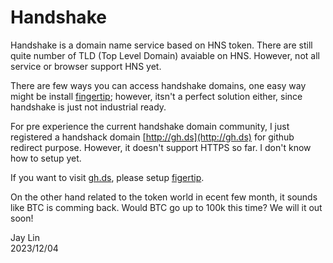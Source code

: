 # Handshake

Handshake is a domain name service based on HNS token. There are still quite number of 
TLD (Top Level Domain) avaiable on HNS. However, not all service or browser support HNS
yet.

There are few ways you can access handshake domains, one easy way might be install
[fingertip](https://impervious.com/fingertip); however, itsn't a perfect solution either,
since handshake is just not industrial ready.

For pre experience the current handshake domain community, I just registered a handshack domain
[http://gh.ds](http://gh.ds) for github redirect purpose. However, it doesn't support HTTPS
so far. I don't know how to setup yet.

If you want to visit [gh.ds](http://gh.ds), please setup [figertip](https://impervious.com/fingertip).

On the other hand related to the token world in ecent few month, it sounds like BTC is comming back. 
Would BTC go up to 100k this time? We will it out soon!

Jay Lin  
2023/12/04

